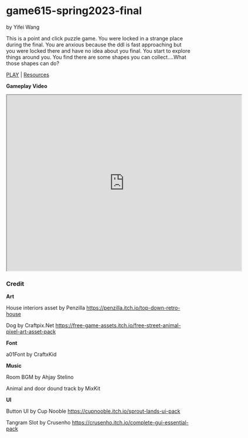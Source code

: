 # game615-spring2023-final
by Yifei Wang

This is a point and click puzzle game. You were locked in a strange place during the final. You are anxious because the ddl is fast approaching but you were locked there and have no idea about you final. You start to explore things around you. You find there are some shapes you can collect….What those shapes can do?


[PLAY](https://wy6714.github.io/game615-spring2023-final/Game615Final/play/) | [Resources](https://github.com/wy6714/game615-spring2023-final)

**Gameplay Video**
<iframe src="https://drive.google.com/file/d/1EmxFNOWaD0if1YZ5t0pNRX4C30raN6t6/preview" width="640" height="480"></iframe>


### Credit

**Art**

House interiors asset by Penzilla https://penzilla.itch.io/top-down-retro-house

Dog by Craftpix.Net
https://free-game-assets.itch.io/free-street-animal-pixel-art-asset-pack

**Font** 

a01Font by CraftxKid

**Music**

Room BGM by  Ahjay Stelino

Animal and door dound track by MixKit

**UI**

Button UI by Cup Nooble
https://cupnooble.itch.io/sprout-lands-ui-pack

Tangram Slot by Crusenho
https://crusenho.itch.io/complete-gui-essential-pack
